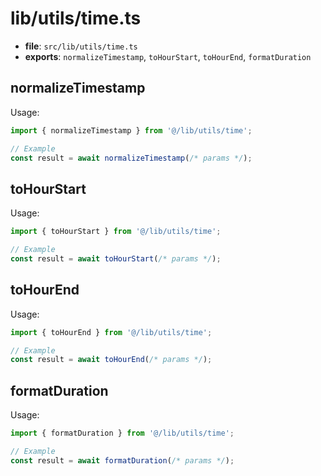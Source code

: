 # lib/utils/time.ts

- **file**: `src/lib/utils/time.ts`
- **exports**: `normalizeTimestamp`, `toHourStart`, `toHourEnd`, `formatDuration`

## normalizeTimestamp

Usage:

```ts
import { normalizeTimestamp } from '@/lib/utils/time';

// Example
const result = await normalizeTimestamp(/* params */);
```

## toHourStart

Usage:

```ts
import { toHourStart } from '@/lib/utils/time';

// Example
const result = await toHourStart(/* params */);
```

## toHourEnd

Usage:

```ts
import { toHourEnd } from '@/lib/utils/time';

// Example
const result = await toHourEnd(/* params */);
```

## formatDuration

Usage:

```ts
import { formatDuration } from '@/lib/utils/time';

// Example
const result = await formatDuration(/* params */);
```
